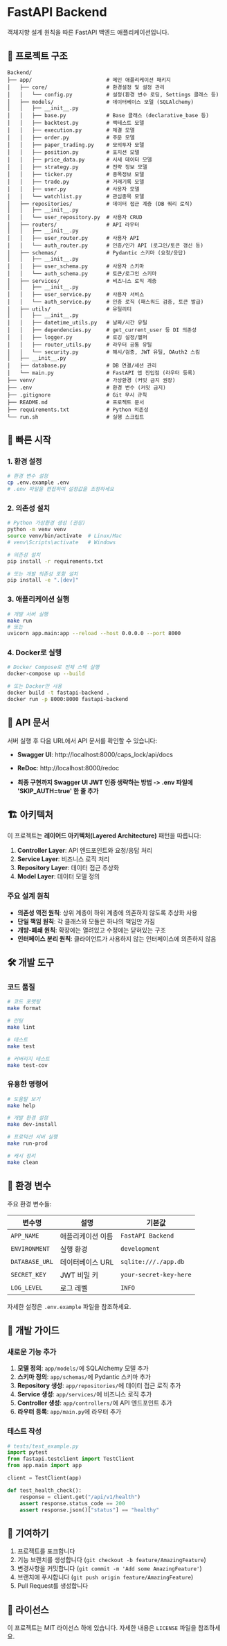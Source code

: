 # FastAPI Backend

객체지향 설계 원칙을 따른 FastAPI 백엔드 애플리케이션입니다.

## 📁 프로젝트 구조

```
Backend/
├── app/                        # 메인 애플리케이션 패키지
│   ├── core/                   # 환경설정 및 설정 관리
│   │   └── config.py           # 설정(환경 변수 로딩, Settings 클래스 등)
│   ├── models/                 # 데이터베이스 모델 (SQLAlchemy)
│   │   ├── __init__.py
│   │   ├── base.py             # Base 클래스 (declarative_base 등)
│   │   ├── backtest.py         # 백테스트 모델
│   │   ├── execution.py        # 체결 모델
│   │   ├── order.py            # 주문 모델
│   │   ├── paper_trading.py    # 모의투자 모델
│   │   ├── position.py         # 포지션 모델
│   │   ├── price_data.py       # 시세 데이터 모델
│   │   ├── strategy.py         # 전략 정보 모델
│   │   ├── ticker.py           # 종목정보 모델
│   │   ├── trade.py            # 거래기록 모델
│   │   ├── user.py             # 사용자 모델 
│   │   └── watchlist.py        # 관심종목 모델
│   ├── repositories/           # 데이터 접근 계층 (DB 쿼리 로직)
│   │   ├── __init__.py
│   │   └── user_repository.py  # 사용자 CRUD
│   ├── routers/                # API 라우터
│   │   ├── __init__.py
│   │   ├── user_router.py      # 사용자 API
│   │   └── auth_router.py      # 인증/인가 API (로그인/토큰 갱신 등)
│   ├── schemas/                # Pydantic 스키마 (요청/응답)
│   │   ├── __init__.py
│   │   ├── user_schema.py      # 사용자 스키마
│   │   └── auth_schema.py      # 토큰/로그인 스키마
│   ├── services/               # 비즈니스 로직 계층
│   │   ├── __init__.py
│   │   ├── user_service.py     # 사용자 서비스
│   │   └── auth_service.py     # 인증 로직 (패스워드 검증, 토큰 발급)
│   ├── utils/                  # 유틸리티
│   │   ├── __init__.py
│   │   ├── datetime_utils.py   # 날짜/시간 유틸
│   │   ├── dependencies.py     # get_current_user 등 DI 의존성
│   │   ├── logger.py           # 로깅 설정/헬퍼
│   │   ├── router_utils.py     # 라우터 공통 유틸
│   │   └── security.py         # 해시/검증, JWT 유틸, OAuth2 스킴
│   ├── __init__.py
│   ├── database.py             # DB 연결/세션 관리
│   └── main.py                 # FastAPI 앱 진입점 (라우터 등록)
├── venv/                       # 가상환경 (커밋 금지 권장)
├── .env                        # 환경 변수 (커밋 금지)
├── .gitignore                  # Git 무시 규칙
├── README.md                   # 프로젝트 문서
├── requirements.txt            # Python 의존성
└── run.sh                      # 실행 스크립트
```

## 🚀 빠른 시작

### 1. 환경 설정

```bash
# 환경 변수 설정
cp .env.example .env
# .env 파일을 편집하여 설정값을 조정하세요
```

### 2. 의존성 설치

```bash
# Python 가상환경 생성 (권장)
python -m venv venv
source venv/bin/activate  # Linux/Mac
# venv\Scripts\activate   # Windows

# 의존성 설치
pip install -r requirements.txt

# 또는 개발 의존성 포함 설치
pip install -e ".[dev]"
```

### 3. 애플리케이션 실행

```bash
# 개발 서버 실행
make run
# 또는
uvicorn app.main:app --reload --host 0.0.0.0 --port 8000
```

### 4. Docker로 실행

```bash
# Docker Compose로 전체 스택 실행
docker-compose up --build

# 또는 Docker만 사용
docker build -t fastapi-backend .
docker run -p 8000:8000 fastapi-backend
```

## 📖 API 문서

서버 실행 후 다음 URL에서 API 문서를 확인할 수 있습니다:

- **Swagger UI**: http://localhost:8000/caps_lock/api/docs
- **ReDoc**: http://localhost:8000/redoc

- **최종 구현까지 Swagger UI JWT 인증 생략하는 방법 -> .env 파일에 'SKIP_AUTH=true' 한 줄 추가**

## 🏗️ 아키텍처

이 프로젝트는 **레이어드 아키텍처(Layered Architecture)** 패턴을 따릅니다:

1. **Controller Layer**: API 엔드포인트와 요청/응답 처리
2. **Service Layer**: 비즈니스 로직 처리
3. **Repository Layer**: 데이터 접근 추상화
4. **Model Layer**: 데이터 모델 정의

### 주요 설계 원칙

- **의존성 역전 원칙**: 상위 계층이 하위 계층에 의존하지 않도록 추상화 사용
- **단일 책임 원칙**: 각 클래스와 모듈은 하나의 책임만 가짐
- **개방-폐쇄 원칙**: 확장에는 열려있고 수정에는 닫혀있는 구조
- **인터페이스 분리 원칙**: 클라이언트가 사용하지 않는 인터페이스에 의존하지 않음

## 🛠️ 개발 도구

### 코드 품질

```bash
# 코드 포맷팅
make format

# 린팅
make lint

# 테스트
make test

# 커버리지 테스트
make test-cov
```

### 유용한 명령어

```bash
# 도움말 보기
make help

# 개발 환경 설정
make dev-install

# 프로덕션 서버 실행
make run-prod

# 캐시 정리
make clean
```

## 🔧 환경 변수

주요 환경 변수들:

| 변수명         | 설명              | 기본값                 |
| -------------- | ----------------- | ---------------------- |
| `APP_NAME`     | 애플리케이션 이름 | `FastAPI Backend`      |
| `ENVIRONMENT`  | 실행 환경         | `development`          |
| `DATABASE_URL` | 데이터베이스 URL  | `sqlite:///./app.db`   |
| `SECRET_KEY`   | JWT 비밀 키       | `your-secret-key-here` |
| `LOG_LEVEL`    | 로그 레벨         | `INFO`                 |

자세한 설정은 `.env.example` 파일을 참조하세요.

## 📝 개발 가이드

### 새로운 기능 추가

1. **모델 정의**: `app/models/`에 SQLAlchemy 모델 추가
2. **스키마 정의**: `app/schemas/`에 Pydantic 스키마 추가
3. **Repository 생성**: `app/repositories/`에 데이터 접근 로직 추가
4. **Service 생성**: `app/services/`에 비즈니스 로직 추가
5. **Controller 생성**: `app/controllers/`에 API 엔드포인트 추가
6. **라우터 등록**: `app/main.py`에 라우터 추가

### 테스트 작성

```python
# tests/test_example.py
import pytest
from fastapi.testclient import TestClient
from app.main import app

client = TestClient(app)

def test_health_check():
    response = client.get("/api/v1/health")
    assert response.status_code == 200
    assert response.json()["status"] == "healthy"
```

## 🤝 기여하기

1. 프로젝트를 포크합니다
2. 기능 브랜치를 생성합니다 (`git checkout -b feature/AmazingFeature`)
3. 변경사항을 커밋합니다 (`git commit -m 'Add some AmazingFeature'`)
4. 브랜치에 푸시합니다 (`git push origin feature/AmazingFeature`)
5. Pull Request를 생성합니다

## 📄 라이선스

이 프로젝트는 MIT 라이선스 하에 있습니다. 자세한 내용은 `LICENSE` 파일을 참조하세요.
